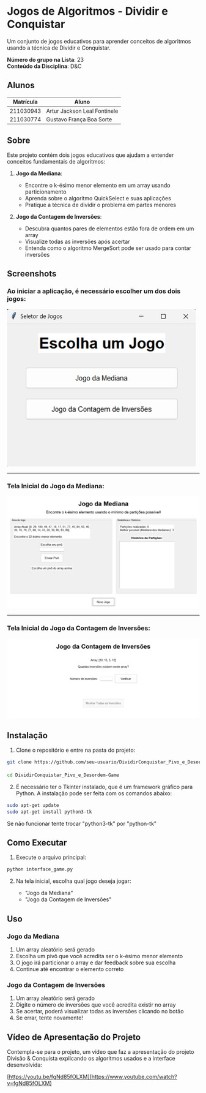 # Jogos de Algoritmos - Dividir e Conquistar

Um conjunto de jogos educativos para aprender conceitos de algoritmos usando a técnica de Dividir e Conquistar.

**Número do grupo na Lista**: 23<br>
**Conteúdo da Disciplina**: D&C<br>

## Alunos
|Matrícula | Aluno |
| -- | -- |
| 211030943  |  Artur Jackson Leal Fontinele |
| 211030774  |  Gustavo França Boa Sorte |

## Sobre

Este projeto contém dois jogos educativos que ajudam a entender conceitos fundamentais de algoritmos:

1. **Jogo da Mediana**: 
   - Encontre o k-ésimo menor elemento em um array usando particionamento
   - Aprenda sobre o algoritmo QuickSelect e suas aplicações
   - Pratique a técnica de dividir o problema em partes menores

2. **Jogo da Contagem de Inversões**:
   - Descubra quantos pares de elementos estão fora de ordem em um array
   - Visualize todas as inversões após acertar
   - Entenda como o algoritmo MergeSort pode ser usado para contar inversões

## Screenshots

### Ao iniciar a aplicação, é necessário escolher um dos dois jogos:

![telaInicial](/assets/tInicial.png)

___

### Tela Inicial do Jogo da Mediana:

![telaMediana](/assets/tMediana.png)

___

### Tela Inicial do Jogo da Contagem de Inversões:

![telaInversao](/assets/tInversao.png)

## Instalação

1. Clone o repositório e entre na pasta do projeto:
```bash
git clone https://github.com/seu-usuario/DividirConquistar_Pivo_e_Desordem-Game.git

cd DividirConquistar_Pivo_e_Desordem-Game
```

2. É necessário ter o Tkinter instalado, que é um framework gráfico para Python. A instalação pode ser feita com os comandos abaixo:
```bash
sudo apt-get update
sudo apt-get install python3-tk
```

Se não funcionar tente trocar "python3-tk" por "python-tk"

## Como Executar

1. Execute o arquivo principal:
```bash
python interface_game.py
```

2. Na tela inicial, escolha qual jogo deseja jogar:

   - "Jogo da Mediana"
   - "Jogo da Contagem de Inversões"

## Uso

### Jogo da Mediana
1. Um array aleatório será gerado
2. Escolha um pivô que você acredita ser o k-ésimo menor elemento
3. O jogo irá particionar o array e dar feedback sobre sua escolha
4. Continue até encontrar o elemento correto

### Jogo da Contagem de Inversões
1. Um array aleatório será gerado
2. Digite o número de inversões que você acredita existir no array
3. Se acertar, poderá visualizar todas as inversões clicando no botão
4. Se errar, tente novamente!

## Vídeo de Apresentação do Projeto

Contempla-se para o projeto, um vídeo que faz a apresentação do projeto Divisão & Conquista explicando os algoritmos usados e a interface desenvolvida:

[https://youtu.be/fgNd85fOLXM](https://www.youtube.com/watch?v=fgNd85fOLXM)
